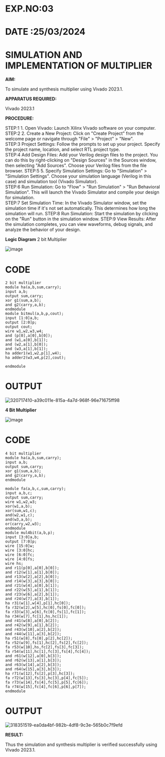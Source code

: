 # EXP.NO:03
# DATE  :25/03/2024


# SIMULATION AND IMPLEMENTATION OF MULTIPLIER

**AIM:** 

 To simulate and synthesis multiplier using Vivado 2023.1.

**APPARATUS REQUIRED:**

Vivado 2023.1
  
**PROCEDURE:**

STEP:1  1. Open Vivado: Launch Xilinx Vivado software on your computer.
STEP:2 2. Create a New Project: Click on "Create Project" from the welcome page or navigate through "File" > "Project" > "New".      
STEP:3 Project Settings: Follow the prompts to set up your project. Specify the project name, location, and select RTL project type.                      
STEP:4  Add Design Files: Add your Verilog design files to the project. You can do this by right-clicking on "Design Sources" in the Sources window, then selecting "Add Sources". Choose your Verilog files from the file browser.
STEP:5 5. Specify Simulation Settings: Go to "Simulation" > "Simulation Settings". Choose your simulation language (Verilog in this case) and simulation tool (Vivado Simulator).             
STEP:6  Run Simulation: Go to "Flow" > "Run Simulation" > "Run Behavioral Simulation". This will launch the Vivado Simulator and compile your design for simulation.        
STEP:7  Set Simulation Time: In the Vivado Simulator window, set the simulation time if it's not set automatically. This determines how long the simulation will run.
STEP:8  Run Simulation: Start the simulation by clicking on the "Run" button in the simulation window.
STEP:9  View Results: After the simulation completes, you can view waveforms, debug signals, and analyze the behavior of your design.

**Logic Diagram**
2 bit Multiplier

![image](https://github.com/navaneethans/VLSI-LAB-EXP-3/assets/6987778/7713750f-65e6-41c0-8082-5005eac4031c)
# CODE
```
2 bit multiplier
module ha(a,b,sum,carry);
input a,b;
output sum,carry;
xor g1(sum,a,b);
and g2(carry,a,b);
endmodule
module bitmul(a,b,p,cout);
input [1:0]a,b;
output [2:0]p;
output cout;
wire w1,w2,w3,w4;
and (p[0],a[0],b[0]);
and (w1,a[0],b[1]);
and (w2,a[1],b[0]);
and (w3,a[1],b[1]);
ha adder1(w1,w2,p[1],w4);
ha adder2(w3,w4,p[2],cout);

endmodule
```
# OUTPUT

![320717410-a39c011e-815a-4a7d-968f-96e71675ff98](https://github.com/KarthikeyanManickam/VLSI-LAB-EXP-3/assets/164841362/40b91854-c06d-4f7d-8287-bcc898d089e8)

**4 Bit Multiplier**

![image](https://github.com/navaneethans/VLSI-LAB-EXP-3/assets/6987778/d95215dd-8cf1-4e08-93cc-96adfdd7fbdc)
# CODE
```
4 bit multiplier
module ha(a,b,sum,carry);
input a,b;
output sum,carry;
xor g1(sum,a,b);
and g2(carry,a,b);
endmodule

module fa(a,b,c,sum,carry);
input a,b,c;
output sum,carry;
wire w1,w2,w3;
xor(w1,a,b);
xor(sum,w1,c);
and(w2,w1,c);
and(w3,a,b);
or(carry,w2,w3);
endmodule
module mul4bit(a,b,p);
input [3:0]a,b;
output [7:0]p;
wire [15:0]w;
wire [3:0]hc;
wire [6:0]fc;
wire [4:0]fs;
wire hs;
and r11(p[0],a[0],b[0]);
and r12(w[1],a[1],b[0]);
and r13(w[2],a[2],b[0]);
and r14(w[3],a[3],b[0]);
and r21(w[4],a[0],b[1]);
and r22(w[5],a[1],b[1]);
and r23(w[6],a[2],b[1]);
and r24(w[7],a[3],b[1]);
ha r31(w[1],w[4],p[1],hc[0]);
fa r32(w[2],w[5],hc[0],fs[0],fc[0]);
fa r33(w[3],w[6],fc[0],fs[1],fc[1]);
ha r34(w[7],fc[1],hs,hc[1]);
and r41(w[8],a[0],b[2]);
and r42(w[9],a[1],b[2]);
and r43(w[10],a[2],b[2]);
and r44(w[11],a[3],b[2]);
ha r51(w[8],fs[0],p[2],hc[2]);
fa r52(w[9],fs[1],hc[2],fs[2],fc[2]);
fa r53(w[10],hs,fc[2],fs[3],fc[3]);
fa r54(w[11],hc[1],fc[3],fs[4],fc[4]);
and r61(w[12],a[0],b[3]);
and r62(w[13],a[1],b[3]);
and r63(w[14],a[2],b[3]);
and r64(w[15],a[3],b[3]);
ha r71(w[12],fs[2],p[3],hc[3]);
fa r72(w[13],fs[3],hc[3],p[4],fc[5]);
fa r73(w[14],fs[4],fc[5],p[5],fc[6]);
fa r74(w[15],fc[4],fc[6],p[6],p[7]);
endmodule
```
# OUTPUT  

![318351519-ea0da4bf-982b-4df8-9c3e-565b0c7f9efd](https://github.com/KarthikeyanManickam/VLSI-LAB-EXP-3/assets/164841362/d684e2b9-cf66-43b5-9020-085f9c347146)





**RESULT:**

Thus the simulation and synthesis multiplier is verified successfully using Vivado 2023.1.


